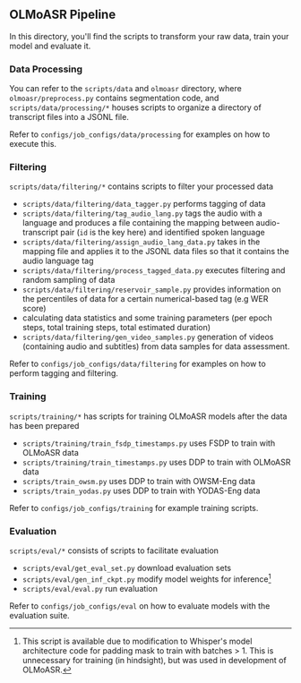 ## OLMoASR Pipeline

In this directory, you'll find the scripts to transform your raw data, train your model and evaluate it. 

### Data Processing
You can refer to the `scripts/data` and `olmoasr` directory, where `olmoasr/preprocess.py` contains segmentation code, and `scripts/data/processing/*` houses scripts to organize a directory of transcript files into a JSONL file.

Refer to `configs/job_configs/data/processing` for examples on how to execute this.

### Filtering
`scripts/data/filtering/*` contains scripts to filter your processed data
- `scripts/data/filtering/data_tagger.py` performs tagging of data
- `scripts/data/filtering/tag_audio_lang.py` tags the audio with a language and produces a file containing the mapping between audio-transcript pair (`id` is the key here) and identified spoken language
- `scripts/data/filtering/assign_audio_lang_data.py` takes in the mapping file and applies it to the JSONL data files so that it contains the audio language tag
- `scripts/data/filtering/process_tagged_data.py` executes filtering and random sampling of data
- `scripts/data/filtering/reservoir_sample.py` provides information on the percentiles of data for a certain numerical-based tag (e.g WER score)
- calculating data statistics and some training parameters (per epoch steps, total training steps, total estimated duration)
- `scripts/data/filtering/gen_video_samples.py` generation of videos (containing audio and subtitles) from data samples for data assessment.

Refer to `configs/job_configs/data/filtering` for examples on how to perform tagging and filtering.

### Training
`scripts/training/*` has scripts for training OLMoASR models after the data has been prepared
- `scripts/training/train_fsdp_timestamps.py` uses FSDP to train with OLMoASR data
- `scripts/training/train_timestamps.py` uses DDP to train with OLMoASR data
- `scripts/train_owsm.py` uses DDP to train with OWSM-Eng data
- `scripts/train_yodas.py` uses DDP to train with YODAS-Eng data

Refer to `configs/job_configs/training` for example training scripts.

### Evaluation
`scripts/eval/*` consists of scripts to facilitate evaluation
- `scripts/eval/get_eval_set.py` download evaluation sets
- `scripts/eval/gen_inf_ckpt.py` modify model weights for inference[^*]
- `scripts/eval/eval.py` run evaluation

Refer to `configs/job_configs/eval` on how to evaluate models with the evaluation suite.

[^*]: This script is available due to modification to Whisper's model architecture code for padding mask to train with batches > 1. This is unnecessary for training (in hindsight), but was used in development of OLMoASR.